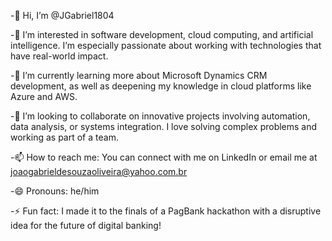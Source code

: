 -👋 Hi, I’m @JGabriel1804

-👀 I’m interested in software development, cloud computing, and artificial intelligence. I’m especially passionate about working with technologies that have real-world impact.

-🌱 I’m currently learning more about Microsoft Dynamics CRM development, as well as deepening my knowledge in cloud platforms like Azure and AWS.

-💞️ I’m looking to collaborate on innovative projects involving automation, data analysis, or systems integration. I love solving complex problems and working as part of a team.

-📫 How to reach me: You can connect with me on LinkedIn or email me at joaogabrieldesouzaoliveira@yahoo.com.br

-😄 Pronouns: he/him

-⚡ Fun fact: I made it to the finals of a PagBank hackathon with a disruptive idea for the future of digital banking!

<!---
JGabriel1804/JGabriel1804 is a ✨ special ✨ repository because its `README.md` (this file) appears on your GitHub profile.
You can click the Preview link to take a look at your changes.
--->
